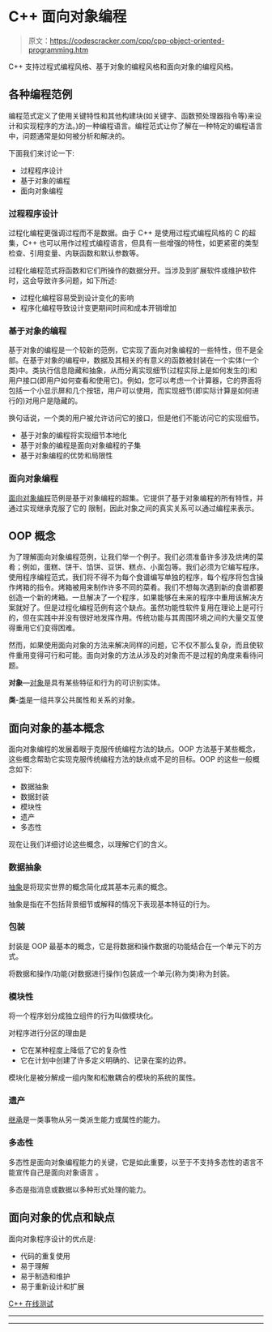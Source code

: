# C++ 面向对象编程

> 原文：<https://codescracker.com/cpp/cpp-object-oriented-programming.htm>

C++ 支持过程式编程风格、基于对象的编程风格和面向对象的编程风格。

## 各种编程范例

编程范式定义了使用关键特性和其他构建块(如关键字、函数预处理器指令等)来设计和实现程序的方法。)的一种编程语言。编程范式让你了解在一种特定的编程语言中，问题通常是如何被分析和解决的。

下面我们来讨论一下:

*   过程程序设计
*   基于对象的编程
*   面向对象编程

### 过程程序设计

过程化编程更强调过程而不是数据。由于 C++ 是使用过程式编程风格的 C 的超集，C++ 也可以用作过程式编程语言，但具有一些增强的特性，如更紧密的类型检查、引用变量、内联函数和默认参数等。

过程化编程范式将函数和它们所操作的数据分开。当涉及到扩展软件或维护软件时，这会导致许多问题，如下所述:

*   过程化编程容易受到设计变化的影响
*   程序化编程导致设计变更期间时间和成本开销增加

### 基于对象的编程

基于对象的编程是一个较新的范例，它实现了面向对象编程的一些特性，但不是全部。在基于对象的编程中，数据及其相关的有意义的函数被封装在一个实体(一个类)中。类执行信息隐藏和抽象，从而分离实现细节(过程实际上是如何发生的)和用户接口(即用户如何查看和使用它)。例如，您可以考虑一个计算器，它的界面将包括一个小显示屏和几个按钮，用户可以使用，而实现细节(即实际计算是如何进行的)对用户是隐藏的。

换句话说，一个类的用户被允许访问它的接口，但是他们不能访问它的实现细节。

*   基于对象的编程将实现细节本地化
*   基于对象的编程是面向对象编程的子集
*   基于对象编程的优势和局限性

### 面向对象编程

[面向对象编程](/cpp/cpp-object-oriented-programming.htm)范例是基于对象编程的超集。它提供了基于对象编程的所有特性，并通过实现继承克服了它的 限制，因此对象之间的真实关系可以通过编程来表示。

## OOP 概念

为了理解面向对象编程范例，让我们举一个例子。我们必须准备许多涉及烘烤的菜肴；例如，蛋糕、饼干、馅饼、豆饼、糕点、小面包等。我们必须为它编写程序。使用程序编程范式，我们将不得不为每个食谱编写单独的程序，每个程序将包含操作烤箱的指令。烤箱被用来制作许多不同的菜肴。我们不想每次遇到新的食谱都要创造一个新的烤箱。一旦解决了一个程序，如果能够在未来的程序中重用该解决方案就好了。但是过程化编程范例有这个缺点。虽然功能性软件复用在理论上是可行的，但在实践中并没有很好地发挥作用。传统功能与其周围环境之间的大量交互使得重用它们变得困难。

然而，如果使用面向对象的方法来解决同样的问题，它不仅不那么复杂，而且使软件重用变得可行和可能。面向对象的方法从涉及的对象而不是过程的角度来看待问题。

**对象**—[对象](/cpp/cpp-classes-objects.htm)是具有某些特征和行为的可识别实体。

**类**-[类](/cpp/cpp-classes-objects.htm)是一组共享公共属性和关系的对象。

## 面向对象的基本概念

面向对象编程的发展着眼于克服传统编程方法的缺点。OOP 方法基于某些概念，这些概念帮助它实现克服传统编程方法的缺点或不足的目标。OOP 的这些一般概念如下:

*   数据抽象
*   数据封装
*   模块性
*   遗产
*   多态性

现在让我们详细讨论这些概念，以理解它们的含义。

### 数据抽象

[抽象](/cpp/cpp-data-abstraction.htm)是将现实世界的概念简化成其基本元素的概念。

抽象是指在不包括背景细节或解释的情况下表现基本特征的行为。

### 包装

封装是 OOP 最基本的概念，它是将数据和操作数据的功能结合在一个单元下的方式。

将数据和操作/功能(对数据进行操作)包装成一个单元(称为类)称为封装。

### 模块性

将一个程序划分成独立组件的行为叫做模块化。

对程序进行分区的理由是

*   它在某种程度上降低了它的复杂性
*   它在计划中创建了许多定义明确的、记录在案的边界。

模块化是被分解成一组内聚和松散耦合的模块的系统的属性。

### 遗产

[继承](/cpp/cpp-inheritance.htm)是一类事物从另一类派生能力或属性的能力。

### 多态性

多态性是面向对象编程能力的关键，它是如此重要，以至于不支持多态性的语言不能宣传自己是面向对象语言 。

多态是指消息或数据以多种形式处理的能力。

## 面向对象的优点和缺点

面向对象程序设计的优点是:

*   代码的重复使用
*   易于理解
*   易于制造和维护
*   易于重新设计和扩展

[C++ 在线测试](/exam/showtest.php?subid=3)

* * *

* * *